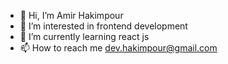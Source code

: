 - 👋 Hi, I’m Amir Hakimpour
- 👀 I’m interested in frontend development
- 🌱 I’m currently learning react js
- 📫 How to reach me dev.hakimpour@gmail.com

<!---
AmirHakimpour/AmirHakimpour is a ✨ special ✨ repository because its `README.md` (this file) appears on your GitHub profile.
You can click the Preview link to take a look at your changes.
--->
